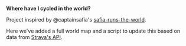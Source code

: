 **Where have I cycled in the world?**

Project inspired by @captainsafia's [safia-runs-the-world](https://github.com/captainsafia/safia-runs-the-world).

Here we've added a full world map and a script to update this based on data from [Strava's API](http://developers.strava.com/docs/reference/).
